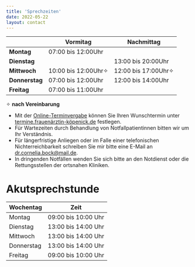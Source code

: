 ```yaml
---
title: 'Sprechzeiten'
date: 2022-05-22
layout: contact
---
```



|                | Vormitag            | Nachmittag          |
| ---------------| ------------------- |-------------------- |
| **Montag**     | 07:00 bis 12:00Uhr  |                     |
| **Dienstag**   |                     | 13:00 bis 20:00Uhr  |
| **Mittwoch**   | 10:00 bis 12:00Uhr✧ | 12:00 bis 17:00Uhr✧ |
| **Donnerstag** | 07:00 bis 12:00Uhr  | 12:00 bis 14:00Uhr  |
| **Freitag**    | 07:00 bis 11:00Uhr  |                     |

✧ **nach Vereinbarung**

* Mit der [Online-Terminvergabe](https://termine.frauenärztin-köpenick.de) können Sie  Ihren Wunschtermin unter [termine.frauenärztin-köpenick.de](https://termine.frauenärztin-köpenick.de) festlegen.
* Für Wartezeiten durch Behandlung von Notfallpatientinnen bitten wir um Ihr Verständnis.
* Für längerfristige Anliegen oder im Falle einer telefonischen Nichterreichbarkeit schreiben Sie mir bitte eine E-Mail an dr.cornelia.bock@mail.de.
* In dringenden Notfällen wenden Sie sich bitte an den Notdienst oder die Rettungsstellen der ortsnahen Kliniken.

# Akutsprechstunde

| Wochentag  | Zeit                |
|------------|---------------------|
| Montag	 | 09:00 bis 10:00 Uhr |
| Dienstag	 | 13:00 bis 14:00 Uhr |
| Mittwoch	 | 13:00 bis 14:00 Uhr |
| Donnerstag | 13:00 bis 14:00 Uhr |
| Freitag	 | 09:00 bis 10:00 Uhr |
